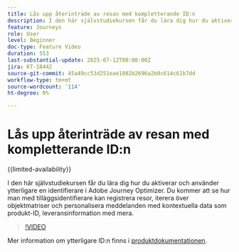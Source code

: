 ```yaml
---
title: Lås upp återinträde av resan med kompletterande ID:n
description: I den här självstudiekursen får du lära dig hur du aktiverar och använder ytterligare en identifierare i Adobe Journey Optimizer. Du kommer att se hur man med tilläggsidentifierare kan registrera resor, iterera över objektmatriser och personalisera meddelanden med kontextuella data som produkt-ID, leveransinformation med mera.
feature: Journeys
role: User
level: Beginner
doc-type: Feature Video
duration: 553
last-substantial-update: 2025-07-12T00:00:00Z
jira: KT-18442
source-git-commit: 45a49cc53d251eae1802b2696a2b0c614c61b7dd
workflow-type: tm+mt
source-wordcount: '114'
ht-degree: 0%

---
```



# Lås upp återinträde av resan med kompletterande ID:n

{{limited-availability}}

I den här självstudiekursen får du lära dig hur du aktiverar och använder ytterligare en identifierare i Adobe Journey Optimizer. Du kommer att se hur man med tilläggsidentifierare kan registrera resor, iterera över objektmatriser och personalisera meddelanden med kontextuella data som produkt-ID, leveransinformation med mera.

>[!VIDEO](https://video.tv.adobe.com/v/3464796/?learn=on&enablevpops&captions=swe)

Mer information om ytterligare ID:n finns i [produktdokumentationen](https://experienceleague.adobe.com/sv/docs/journey-optimizer/using/orchestrate-journeys/manage-journey/supplemental-identifier).
